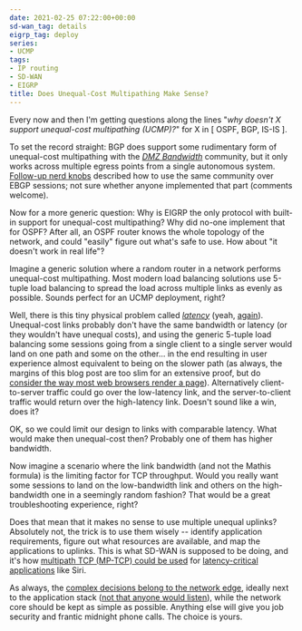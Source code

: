 ```yaml
---
date: 2021-02-25 07:22:00+00:00
sd-wan_tag: details
eigrp_tag: deploy
series:
- UCMP
tags:
- IP routing
- SD-WAN
- EIGRP
title: Does Unequal-Cost Multipathing Make Sense?
---
```

Every now and then I'm getting questions along the lines "*why doesn't X support unequal-cost multipathing (UCMP)?*" for X in [ OSPF, BGP, IS-IS ]. 

To set the record straight: BGP does support some rudimentary form of unequal-cost multipathing with the *[DMZ Bandwidth](https://tools.ietf.org/html/draft-ietf-idr-link-bandwidth-06)* community, but it only works across multiple egress points from a single autonomous system. [Follow-up nerd knobs](https://tools.ietf.org/html/draft-mohanty-bess-ebgp-dmz-00) described how to use the same community over EBGP sessions; not sure whether anyone implemented that part (comments welcome).
<!--more-->
Now for a more generic question: Why is EIGRP the only protocol with built-in support for unequal-cost multipathing? Why did no-one implement that for OSPF? After all, an OSPF router knows the whole topology of the network, and could "easily" figure out what's safe to use. How about "it doesn't work in real life"?

Imagine a generic solution where a random router in a network performs unequal-cost multipathing. Most modern load balancing solutions use 5-tuple load balancing to spread the load across multiple links as evenly as possible. Sounds perfect for an UCMP deployment, right? 

Well, there is this tiny physical problem called *[latency](/2020/02/video-end-to-end-latency-is-not-zero/)* (yeah, [again](/2015/01/latency-killer-of-spread-out/)). Unequal-cost links probably don't have the same bandwidth or latency (or they wouldn't have unequal costs), and using the generic 5-tuple load balancing some sessions going from a single client to a single server would land on one path and some on the other... in the end resulting in user experience almost equivalent to being on the slower path (as always, the margins of this blog post are too slim for an extensive proof, but do [consider the way most web browsers render a page](https://developer.mozilla.org/en-US/docs/Web/Performance/How_browsers_work)). Alternatively client-to-server traffic could go over the low-latency link, and the server-to-client traffic would return over the high-latency link. Doesn't sound like a win, does it?

OK, so we could limit our design to links with comparable latency. What would make then unequal-cost then? Probably one of them has higher bandwidth.

Now imagine a scenario where the link bandwidth (and not the Mathis formula) is the limiting factor for TCP throughput. Would you really want some sessions to land on the low-bandwidth link and others on the high-bandwidth one in a seemingly random fashion? That would be a great troubleshooting experience, right?

Does that mean that it makes no sense to use multiple unequal uplinks? Absolutely not, the trick is to use them wisely -- identify application requirements, figure out what resources are available, and map the applications to uplinks. This is what SD-WAN is supposed to be doing, and it's how [multipath TCP (MP-TCP) could be used](/2019/03/multipath-tcp-on-software-gone-wild/) for [latency-critical applications](/2014/03/ios-uses-multipath-tcp-does-it-matter/) like Siri. 

As always, the [complex decisions belong to the network edge](/2011/05/complexity-belongs-to-network-edge/), ideally next to the application stack ([not that anyone would listen](/2013/06/network-virtualization-and-spaghetti/)), while the network core should be kept as simple as possible. Anything else will give you job security and frantic midnight phone calls. The choice is yours.